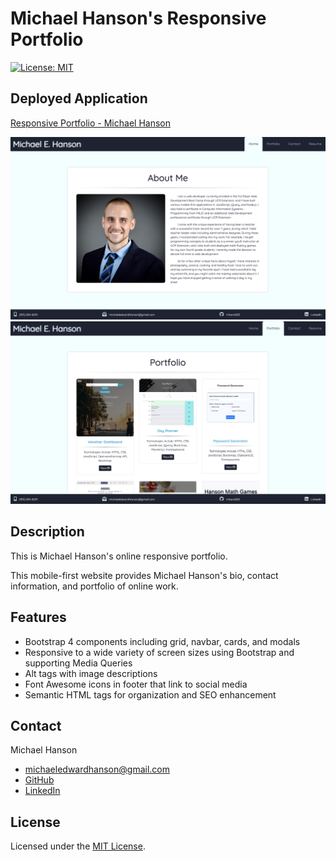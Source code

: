 # Michael Hanson's Responsive Portfolio 
[![License: MIT](https://img.shields.io/badge/License-MIT-yellow.svg)](https://opensource.org/licenses/MIT)

## Deployed Application 

[Responsive Portfolio - Michael Hanson](https://mhans003.github.io/portfolio/index.html)

![Homepage Screenshot](./assets/images/screenshot.jpg)
![Portfolio Screenshot](./assets/images/screenshot2.jpg)

## Description

This is Michael Hanson's online responsive portfolio. 

This mobile-first website provides Michael Hanson's bio, contact information, and portfolio of online work. 

## Features

* Bootstrap 4 components including grid, navbar, cards, and modals 
* Responsive to a wide variety of screen sizes using Bootstrap and supporting Media Queries
* Alt tags with image descriptions 
* Font Awesome icons in footer that link to social media
* Semantic HTML tags for organization and SEO enhancement 

## Contact

Michael Hanson
* michaeledwardhanson@gmail.com
* [GitHub](https://github.com/mhans003)
* [LinkedIn](https://www.linkedin.com/in/michaeledwardhanson/)

## License

Licensed under the [MIT License](./LICENSE.txt).


